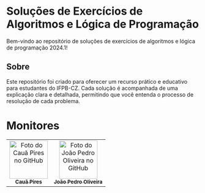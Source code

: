 # Soluções de Exercícios de Algoritmos e Lógica de Programação

Bem-vindo ao repositório de soluções de exercícios de algoritmos e lógica de programação 2024.1!

## Sobre

Este repositório foi criado para oferecer um recurso prático e educativo para estudantes do IFPB-CZ. Cada solução é acompanhada de uma explicação clara e detalhada, permitindo que você entenda o processo de resolução de cada problema.

# Monitores

<table>
    <tr>
        <td align="center">
            <a href="https://github.com/caua-3301">
                <img src="https://github.com/caua-3301/monitoria-2024.1/assets/134548536/74093734-2d41-4d5e-af33-0e7327a1ed53" width="100px;" alt="Foto do Cauã Pires no GitHub"/><br>
                <sub>
                    <b>Cauã Pires</b>
                </sub>
            </a>
        </td>
        <td align="center">
            <a href="https://github.com/JoaoPedroli">
                <img src="https://github.com/caua-3301/monitoria-2024.1/assets/134548536/2787850f-54dd-42dd-a476-f876af4185b8" width="100px;" alt="Foto do João Pedro Oliveira no GitHub"/><br>
                <sub>
                    <b>João Pedro Oliveira</b>
                </sub>
            </a>
        </td>
</table>
